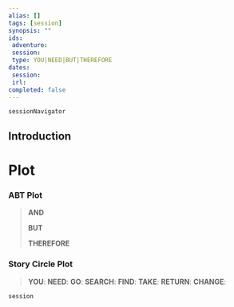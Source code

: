 ```yaml
---
alias: []
tags: [session]
synopsis: ""
ids:
 adventure: 
 session: 
 type: YOU|NEED|BUT|THEREFORE
dates: 
 session: 
 irl: 
completed: false
---
```

```RpgManager
sessionNavigator
```
## Introduction


# Plot

### ABT Plot

>
>
>
>**AND** 
>
>**BUT** 
>
>**THEREFORE** 
>

### Story Circle Plot

>
>**YOU**: 
>**NEED**: 
>**GO**: 
>**SEARCH**: 
>**FIND**: 
>**TAKE**: 
>**RETURN**: 
>**CHANGE**: 
>

```RpgManager
session
```